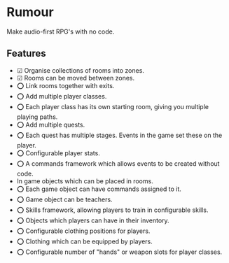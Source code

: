 # Rumour

Make audio-first RPG's with no code.

## Features

- ☑ Organise collections of rooms into zones.
- ☑ Rooms can be moved between zones.
- ⭕ Link rooms together with exits.
- ⭕ Add multiple player classes.
- ⭕ Each player class has its own starting room, giving you multiple playing paths.
- ⭕ Add multiple quests.
- ⭕ Each quest has multiple stages. Events in the game set these on the player.
- ⭕ Configurable player stats.
- ⭕ A commands framework which allows events to be created without code.
- In game objects which can be placed in rooms.
- ⭕ Each game object can have commands assigned to it.
- ⭕ Game object can be teachers.
- ⭕ Skills framework, allowing players to train in configurable skills.
- ⭕ Objects which players can have in their inventory.
- ⭕ Configurable clothing positions for players.
- ⭕ Clothing which can be equipped by players.
- ⭕ Configurable number of "hands" or weapon slots for player classes.
